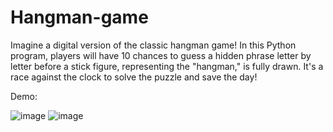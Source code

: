 # Hangman-game
Imagine a digital version of the classic hangman game! In this Python program, players will have 10 chances to guess a hidden phrase letter by letter before a stick figure, representing the "hangman," is fully drawn. It's a race against the clock to solve the puzzle and save the day!


Demo:

![image](https://github.com/arshasuresh03/Hangman-game/assets/160167081/3d6879ea-0174-445c-aa35-0dc9c7533a8c)
![image](https://github.com/arshasuresh03/Hangman-game/assets/160167081/ef5908ae-02ad-451f-b6e5-10214f7090a9)
